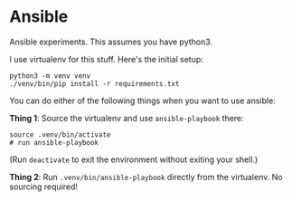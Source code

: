 # Ansible

Ansible experiments. This assumes you have python3.

I use virtualenv for this stuff. Here's the initial setup:

```
python3 -m venv venv
./venv/bin/pip install -r requirements.txt
```

You can do either of the following things when you want to use ansible:

**Thing 1**: Source the virtualenv and use `ansible-playbook` there:
```
source .venv/bin/activate
# run ansible-playbook
```
(Run `deactivate` to exit the environment without exiting your shell.)

**Thing 2**: Run `.venv/bin/ansible-playbook` directly from the virtualenv. No
sourcing required!

